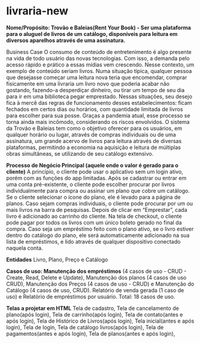 # livraria-new

<b>Nome/Propósito: Trovão e Baleias(Rent Your Book) - Ser uma plataforma para o aluguel de livros de um catálogo, disponíveis para leitura em diversos aparelhos através de uma assinatura.</b>
 
Business Case O consumo de conteúdo de entretenimento é algo presente na vida de todo usuário das novas tecnologias. Com isso, a demanda pelo acesso rápido e prático a essas mídias vem crescendo. Nesse contexto, um exemplo de conteúdo seriam livros. Numa situação típica, qualquer pessoa que desejasse começar uma leitura nova teria que encomendar, comprar fisicamente em uma livraria um livro novo que poderia acabar não gostando, fazendo-a desperdiçar dinheiro, ou tirar um tempo de seu dia para ir em uma biblioteca pegar emprestado. Nessas situações, seu desejo fica à mercê das regras de funcionamento desses estabelecimentos: ficam fechados em certos dias ou horários, com quantidade limitada de livros para escolher para sua posse. Graças a pandemia atual, esse processo se torna ainda mais incômodo, considerando os riscos envolvidos. O sistema da Trovão e Baleias tem como o objetivo oferecer para os usuários, em qualquer horário ou lugar, através de compras individuais ou de uma assinatura, um grande acervo de livros para leitura através de diversas plataformas, permitindo a economia na aquisição e leitura de múltiplas obras simultâneas, se utilizando de seu catálogo extensivo. 
  
<b>Processo de Negócio Principal (aquele onde o valor é gerado para o cliente)</b>
A princípio, o cliente pode usar o aplicativo sem um login ativo, porém com as funções do app limitadas. Após se cadastrar ou entrar em uma conta pré-existente, o cliente pode escolher procurar por livros individualmente para compra ou  assinar um plano que cobre um catálogo. Se o cliente selecionar o ícone do plano, ele é levado para a página de planos. Caso sejam compras individuais, o cliente pode procurar por um ou mais livros na barra de pesquisas. Depois de clicar em “Emprestar”, cada livro é adicionado ao carrinho do cliente. Na tela de checkout, o cliente pode pagar por todos os livros com um único boleto gerado no final da compra. Caso seja um empréstimo feito com o plano ativo, se o livro estiver dentro do catálogo do plano, ele será automaticamente adicionado na sua lista de empréstimos, e lido através de qualquer dispositivo conectado naquela conta. 
 
 
<b>Entidades</b>
Livro, Plano, Preço e Catálogo
  
<b>Casos de uso: Manutenção dos empréstimos</b>
(4 casos de uso - CRUD - Create, Read, Delete e Update), Manutenção dos planos (4 casos de uso CRUD), Manutenção dos Preços (4 casos de uso - CRUD) e Manutenção do Catálogo (4 casos de uso, CRUD). Relatório de venda gerada (1 caso de uso) e Relatório de empréstimos por usuário. Total: 18 casos de uso.
 
<b>Telas a projetar em HTML</b>
Tela de cadastro, Tela de cancelamento de plano(após login), Tela de carrinho(após login), Tela de contato(antes e após login), Tela de Histórico de Livros(após login), Tela inicial(antes e após login), Tela de login, Tela de catálogo livros(após login), Tela de pagamentos(antes e após login), Tela de planos(antes e após login),

